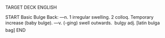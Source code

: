 TARGET DECK
ENGLISH

START
Basic
Bulge
Back: —n. 1 irregular swelling. 2 colloq. Temporary increase (baby bulge). —v. (-ging) swell outwards.  bulgy adj. [latin bulga bag]
END
